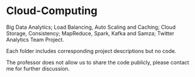# Cloud-Computing
Big Data Analytics; Load Balancing, Auto Scaling and Caching; Cloud Storage, Consistency; MapReduce, Spark, Kafka and Samza; Twitter Analytics Team Project.

Each folder includes corresponding project descriptions but no code.

The professor does not allow us to share the code publicly, please contact me for further discussion.

